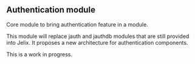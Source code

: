 Authentication module
---------------------

Core module to bring authentication feature in a module.

This module will replace jauth and jauthdb modules that are still provided
into Jelix. It proposes a new architecture for authentication components.

This is a work in progress.

